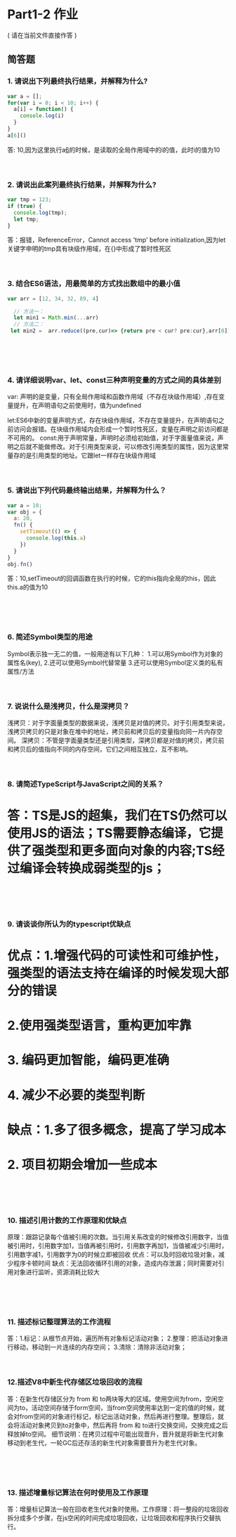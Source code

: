 # Part1-2 作业

( 请在当前文件直接作答 )

## 简答题

### 1. 请说出下列最终执行结果，并解释为什么?

```javascript
var a = [];
for(var i = 0; i < 10; i++) {
  a[i] = function() {
    console.log(i)
  }
}
a[6]()
```
答: 10,因为这里执行a[6]()的时候，是读取的全局作用域中的i的值，此时i的值为10
　

　

### 2. 请说出此案列最终执行结果，并解释为什么?

```javascript
var tmp = 123;
if (true) {
  console.log(tmp);
  let tmp;
}
```
答：报错，ReferenceError，Cannot access 'tmp' before initialization,因为let 关键字申明的tmp具有块级作用域，在{}中形成了暂时性死区
　

　

### 3. 结合ES6语法，用最简单的方式找出数组中的最小值

```javascript
var arr = [12, 34, 32, 89, 4]
```
```javascript
  // 方法一：
  let min1 = Math.min(...arr)
  // 方法二：
 let min2 =  arr.reduce((pre,cur)=> {return pre < cur? pre:cur},arr[0])
```
　

　

### 4. 请详细说明var、let、const三种声明变量的方式之间的具体差别
var: 声明的是变量，只有全局作用域和函数作用域（不存在块级作用域）,存在变量提升，在声明语句之前使用时，值为undefined

let:ES6中新的变量声明方式，存在块级作用域，不存在变量提升，在声明语句之前访问会报错。在块级作用域内会形成一个暂时性死区，变量在声明之前访问都是不可用的。
const:用于声明常量，声明时必须给初始值，对于字面量值来说，声明之后就不能做修改。对于引用类型来说，可以修改引用类型的属性，因为这里常量存的是引用类型的地址。它跟let一样存在块级作用域
　

　

### 5. 请说出下列代码最终输出结果，并解释为什么？

```javascript
var a = 10;
var obj = {
  a: 20,
  fn() {
    setTimeout(() => {
      console.log(this.a)
    })
  }
}
obj.fn()
```
答：10,setTimeout的回调函数在执行的时候，它的this指向全局的this，因此this.a的值为10

　

　

### 6. 简述Symbol类型的用途
Symbol表示独一无二的值，一般用途有以下几种：
1.可以用Symbol作为对象的属性名(key),
2.还可以使用Symbol代替常量
3.还可以使用Symbol定义类的私有属性/方法
　

　

### 7. 说说什么是浅拷贝，什么是深拷贝？

浅拷贝：对于字面量类型的数据来说，浅拷贝是对值的拷贝。对于引用类型来说，浅拷贝拷贝的只是对象在堆中的地址，拷贝前和拷贝后的变量指向同一片内存空间。
深拷贝：不管是字面量类型还是引用类型，深拷贝都是对值的拷贝，拷贝前和拷贝后的值指向不同的内存空间，它们之间相互独立，互不影响。
　

　

### 8. 请简述TypeScript与JavaScript之间的关系？
# 答：TS是JS的超集，我们在TS仍然可以使用JS的语法；TS需要静态编译，它提供了强类型和更多面向对象的内容;TS经过编译会转换成弱类型的js；
　

　

### 9. 请谈谈你所认为的typescript优缺点
# 优点：1.增强代码的可读性和可维护性，强类型的语法支持在编译的时候发现大部分的错误
#       2.使用强类型语言，重构更加牢靠
#       3. 编码更加智能，编码更准确
#       4. 减少不必要的类型判断

# 缺点：1.多了很多概念，提高了学习成本
#       2. 项目初期会增加一些成本
　

　

### 10. 描述引用计数的工作原理和优缺点
原理：跟踪记录每个值被引用的次数。当引用关系改变的时候修改引用数字，当值被引用时，引用数字加1，当值再被引用时，引用数字再加1，当值被减少引用时，引用数字减1，引用数字为0的时候立即被回收
优点：可以及时回收垃圾对象，减少程序卡顿时间
缺点：无法回收循环引用的对象，造成内存泄漏；同时需要对引用对象进行监听，资源消耗比较大

　

　

### 11. 描述标记整理算法的工作流程
答：1.标记：从根节点开始，遍历所有对象标记活动对象；
    2.整理：把活动对象进行移动，移动到一片连续的内存空间；
    3.清除：清除非活动对象；
　

　

### 12.描述V8中新生代存储区垃圾回收的流程
答：在新生代存储区分为 from 和 to两块等大的区域。使用空间为from，空闲空间为to，活动空间存储于form空间，当from空间使用率达到一定的值的时候，就会对from空间的对象进行标记，标记出活动对象，然后再进行整理。整理后，就会将活动对象拷贝到to对象中，然后再将
from 和 to进行交换空间，交换完成之后释放掉to空间。
细节说明：在拷贝过程中可能出现晋升，晋升就是将新生代对象移动到老生代，一轮GC后还存活的新生代对象需要晋升为老生代对象。
 
　

　

### 13. 描述增量标记算法在何时使用及工作原理
答：增量标记算法一般在回收老生代对象时使用。工作原理：将一整段的垃圾回收拆分成多个步骤，在js空闲的时间完成垃圾回收，让垃圾回收和程序执行交替执行。
　

　